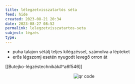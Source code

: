 ```yaml
---
title: lélegzetvisszatartós séta
feed: hide
created: 2023-08-21 20:34
date: 2023-08-27 08:52
permalink: lelegzetvisszatartos-seta
subject: légzés
type: 
---
```


- puha talajon sétálj teljes kilégzéssel, számolva a lépteket
- erős légszomj esetén nyugodt levegő orron át

[[Butejko-légzéstechnikák#^a6f546]]



<p style="text-align: center;"><img src="https://chart.googleapis.com/chart?cht=qr&chl=https://notes.andrasdenes.com/lelegzetvisszatartos-seta&chs=180x180&choe=UTF-8&chld=L|2" alt="qr code"></p>

